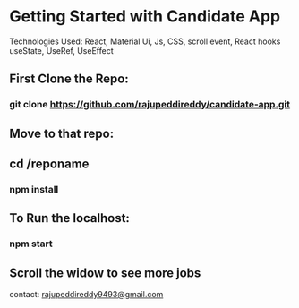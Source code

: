 # Getting Started with Candidate App
Technologies Used: React, Material Ui, Js, CSS, scroll event, React hooks useState, UseRef, UseEffect

## First Clone the Repo:
### git clone https://github.com/rajupeddireddy/candidate-app.git 


## Move to that repo:
## cd /reponame
### npm install

## To Run the localhost:
### npm start

## Scroll the widow to see more jobs

contact: rajupeddireddy9493@gmail.com
